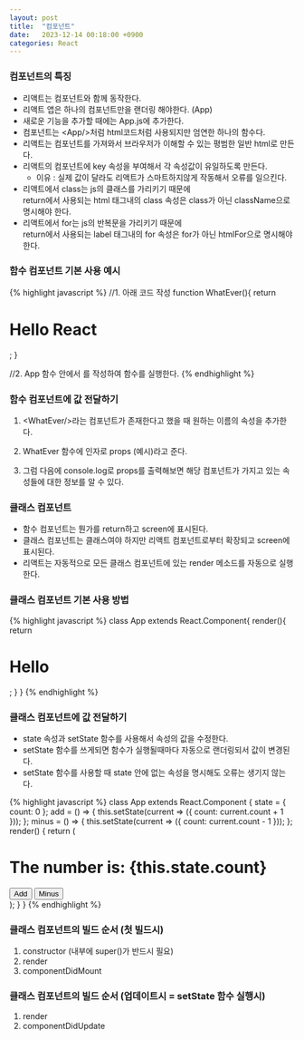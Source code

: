 ```yaml
---
layout: post
title:  "컴포넌트"
date:   2023-12-14 00:18:00 +0900
categories: React
---
```


### 컴포넌트의 특징

- 리액트는 컴포넌트와 함께 동작한다.
- 리액트 앱은 하나의 컴포넌트만을 랜더링 해야한다. (App)
- 새로운 기능을 추가할 때에는 App.js에 추가한다.
- 컴포넌트는 &lt;App/>처럼 html코드처럼 사용되지만 엄연한 하나의 함수다.
- 리액트는 컴포넌트를 가져와서 브라우저가 이해할 수 있는 평범한 일반 html로 만든다.
- 리액트의 컴포넌트에 key 속성을 부여해서 각 속성값이 유일하도록 만든다.
  - 이유 : 실제 값이 달라도 리액트가 스마트하지않게 작동해서 오류를 일으킨다.
- 리액트에서 class는 js의 클래스를 가리키기 때문에  
return에서 사용되는 html 태그내의 class 속성은
  class가 아닌 className으로 명시해야 한다.
- 리액트에서 for는 js의 반복문을 가리키기 때문에  
return에서 사용되는 label 태그내의 for 속성은 for가 아닌 htmlFor으로 명시해야 한다.

### 함수 컴포넌트 기본 사용 예시

{% highlight javascript %}
//1. 아래 코드 작성
function WhatEver(){
    return <h1>Hello React</h1>;
}
                    
//2. App 함수 안에서 <WhatEver/>를 작성하여 함수를 실행한다.
{% endhighlight %}

### 함수 컴포넌트에 값 전달하기

1. &lt;WhatEver/>라는 컴포넌트가 존재한다고 했을 때 원하는 이름의 속성을 추가한다.
                    
2. WhatEver 함수에 인자로 props (예시)라고 준다.

3. 그럼 다음에 console.log로 props를 출력해보면 해당 컴포넌트가 가지고 있는 속성들에 대한 정보를 알 수 있다.

### 클래스 컴포넌트

- 함수 컴포넌트는 뭔가를 return하고 screen에 표시된다.
- 클래스 컴포넌트는 클래스여야 하지만 리액트 컴포넌트로부터 확장되고 screen에 표시된다.
- 리액트는 자동적으로 모든 클래스 컴포넌트에 있는 render 메소드를 자동으로 실행한다.

### 클래스 컴포넌트 기본 사용 방법

{% highlight javascript %}
class App extends React.Component{
    render(){
    return <h1>Hello</h1>;
    }
}
{% endhighlight %}

### 클래스 컴포넌트에 값 전달하기
    
- state 속성과 setState 함수를 사용해서 속성의 값을 수정한다.
- setState 함수를 쓰게되면 함수가 실행될때마다 자동으로 랜더링되서 값이 변경된다.
- setState 함수를 사용할 때 state 안에 없는 속성을 명시해도 오류는 생기지 않는다.

{% highlight javascript %}
class App extends React.Component {
  state = {
      count: 0
  };
  add = () => {
      this.setState(current => ({ count: current.count + 1 }));
  };
  minus = () => {
      this.setState(current => ({ count: current.count - 1 }));
  };
  render() {
      return (
          <div>
              <h1>The number is: {this.state.count}</h1>
              <button onClick={this.add}>Add</button>
              <button onClick={this.minus}>Minus</button>
          </div>
      );
  }
}
{% endhighlight %}

### 클래스 컴포넌트의 빌드 순서 (첫 빌드시)

1. constructor (내부에 super()가 반드시 필요)
2. render
3. componentDidMount

### 클래스 컴포넌트의 빌드 순서 (업데이트시 = setState 함수 실행시)

1. render
2. componentDidUpdate

<!--
https://tcpschool.com/react/react_component_element
https://tcpschool.com/react/react_component_component
https://tcpschool.com/react/react_component_import
https://tcpschool.com/react/react_component_export
-->